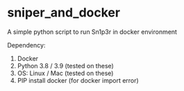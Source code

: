 # sniper_and_docker
A simple python script to run Sn1p3r in docker environment

Dependency:
1. Docker 
2. Python 3.8 / 3.9 (tested on these)
3. OS: Linux / Mac (tested on these)
4. PIP install docker (for docker import error)
